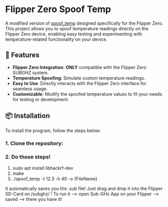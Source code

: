# Flipper Zero Spoof Temp

A modified version of [spoof_temp](https://github.com/rgerganov/spoof_temp) designed specifically for the Flipper Zero. This project allows you to spoof temperature readings directly on the Flipper Zero device, enabling easy testing and experimenting with temperature-related functionality on your device.

## 🚀 Features

- **Flipper Zero Integration**: **ONLY** compatible with the Flipper Zero SUBGHZ system.
- **Temperature Spoofing**: Simulate custom temperature readings.
- **Easy to Use**: Directly interacts with the Flipper Zero interface for seamless usage.
- **Customizable**: Modify the spoofed temperature values to fit your needs for testing or development.

## 📦 Installation

To install the program, follow the steps below:

### 1. Clone the repository:

### 2. Do those steps!
1. sudo apt install libhackrf-dev
2. make
3. ./spoof_temp -t 12.3 -h 40 -o {FileName}

It automatically saves you the .sub file!
Just drag and drop it into the Flipper SD-Card on /subghz/ !
To run it --> open Sub-GHz App on your Flipper --> saved --> there you have it!
